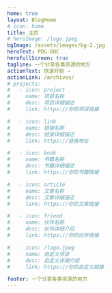 ```yaml
---
home: true
layout: BlogHome
# icon: home
title: 主页
# heroImage: /logo.jpeg
bgImage: /assets/images/bg-2.jpg
heroText: PDG-DOC
heroFullScreen: true
tagline: 一个分享各类资源的地方
actionText: 快速开始 →
actionLink: /archives/
# projects:
#   - icon: project
#     name: 项目名称
#     desc: 项目详细描述
#     link: https://你的项目链接

#   - icon: link
#     name: 链接名称
#     desc: 链接详细描述
#     link: https://链接地址

#   - icon: book
#     name: 书籍名称
#     desc: 书籍详细描述
#     link: https://你的书籍链接

#   - icon: article
#     name: 文章名称
#     desc: 文章详细描述
#     link: https://你的文章链接

#   - icon: friend
#     name: 伙伴名称
#     desc: 伙伴详细介绍
#     link: https://你的伙伴链接

#   - icon: /logo.jpeg
#     name: 自定义项目
#     desc: 自定义详细介绍
#     link: https://你的自定义链接

footer: 一个分享各类资源的地方
---
```

